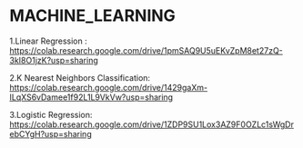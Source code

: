 # MACHINE_LEARNING
 
1.Linear Regression :  https://colab.research.google.com/drive/1pmSAQ9U5uEKvZpM8et27zQ-3kI8O1jzK?usp=sharing

2.K Nearest Neighbors Classification: https://colab.research.google.com/drive/1429gaXm-ILqXS6vDamee1f92L1L9VkVw?usp=sharing

3.Logistic Regression:  https://colab.research.google.com/drive/1ZDP9SU1Lox3AZ9F0OZLc1sWgDrebCYgH?usp=sharing
